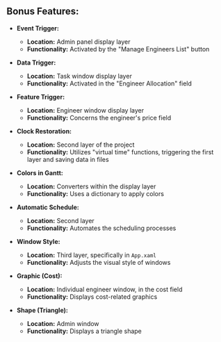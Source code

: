 ## Bonus Features:

- **Event Trigger:**
  - **Location:** Admin panel display layer
  - **Functionality:** Activated by the "Manage Engineers List" button

- **Data Trigger:**
  - **Location:** Task window display layer
  - **Functionality:** Activated in the "Engineer Allocation" field

- **Feature Trigger:**
  - **Location:** Engineer window display layer
  - **Functionality:** Concerns the engineer's price field

- **Clock Restoration:**
  - **Location:** Second layer of the project
  - **Functionality:** Utilizes "virtual time" functions, triggering the first layer and saving data in files

- **Colors in Gantt:**
  - **Location:** Converters within the display layer
  - **Functionality:** Uses a dictionary to apply colors

- **Automatic Schedule:**
  - **Location:** Second layer
  - **Functionality:** Automates the scheduling processes

- **Window Style:**
  - **Location:** Third layer, specifically in `App.xaml`
  - **Functionality:** Adjusts the visual style of windows

- **Graphic (Cost):**
  - **Location:** Individual engineer window, in the cost field
  - **Functionality:** Displays cost-related graphics

- **Shape (Triangle):**
  - **Location:** Admin window
  - **Functionality:** Displays a triangle shape
